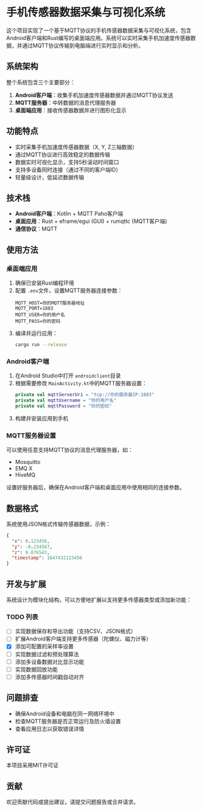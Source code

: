# 手机传感器数据采集与可视化系统

这个项目实现了一个基于MQTT协议的手机传感器数据采集与可视化系统，包含Android客户端和Rust编写的桌面端应用。系统可以实时采集手机加速度传感器数据，并通过MQTT协议传输到电脑端进行实时显示和分析。

## 系统架构

整个系统包含三个主要部分：

1. **Android客户端**：收集手机加速度传感器数据并通过MQTT协议发送
2. **MQTT服务器**：中转数据的消息代理服务器
3. **桌面端应用**：接收传感器数据并进行图形化显示

## 功能特点

- 实时采集手机加速度传感器数据（X, Y, Z三轴数据）
- 通过MQTT协议进行高效稳定的数据传输
- 数据实时可视化显示，支持5秒滚动时间窗口
- 支持多设备同时连接（通过不同的客户端ID）
- 轻量级设计，低延迟数据传输

## 技术栈

- **Android客户端**：Kotlin + MQTT Paho客户端
- **桌面应用**：Rust + eframe/egui (GUI) + rumqttc (MQTT客户端)
- **通信协议**：MQTT

## 使用方法

### 桌面端应用

1. 确保已安装Rust编程环境
2. 配置 `.env`文件，设置MQTT服务器连接参数：
   ```
   MQTT_HOST=你的MQTT服务器地址
   MQTT_PORT=1883
   MQTT_USER=你的用户名
   MQTT_PASS=你的密码
   ```
3. 编译并运行应用：
   ```bash
   cargo run --release
   ```

### Android客户端

1. 在Android Studio中打开 `androidclient`目录
2. 根据需要修改 `MainActivity.kt`中的MQTT服务器设置：
   ```kotlin
   private val mqttServerUri = "tcp://你的服务器IP:1883"
   private val mqttUsername = "你的用户名"
   private val mqttPassword = "你的密码"
   ```
3. 构建并安装应用到手机

### MQTT服务器设置

可以使用任意支持MQTT协议的消息代理服务器，如：

- Mosquitto
- EMQ X
- HiveMQ

设置好服务器后，确保在Android客户端和桌面应用中使用相同的连接参数。

## 数据格式

系统使用JSON格式传输传感器数据，示例：

```json
{
  "x": 0.123456,
  "y": -0.234567,
  "z": 9.876543,
  "timestamp": 1647432123456
}
```

## 开发与扩展

系统设计为模块化结构，可以方便地扩展以支持更多传感器类型或添加新功能：

### TODO 列表

- [ ] 实现数据保存和导出功能（支持CSV、JSON格式）
- [ ] 扩展Android客户端支持更多传感器（陀螺仪、磁力计等）
- [X] 添加可配置的采样率设置
- [ ] 实现数据过滤和预处理算法
- [ ] 添加多设备数据对比显示功能
- [ ] 实现数据回放功能
- [ ] 添加多传感器时间戳自动对齐

## 问题排查

- 确保Android设备和电脑在同一网络环境中
- 检查MQTT服务器是否正常运行及防火墙设置
- 查看应用日志以获取错误详情

## 许可证

本项目采用MIT许可证

## 贡献

欢迎贡献代码或提出建议，请提交问题报告或合并请求。
